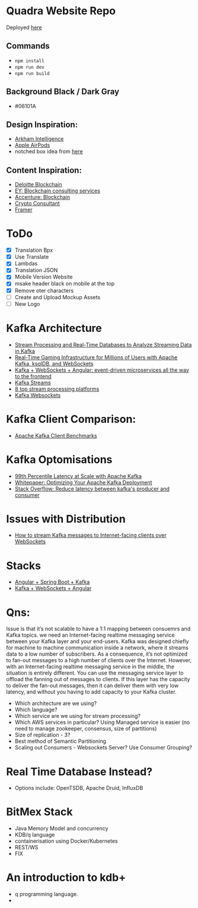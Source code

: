 # Quadra Website Repo

Deployed [here](https://nduk-quadra.netlify.app/)

## Commands

- `npm install`
- `npm run dev`
- `npm run build`

## Background Black / Dark Gray

- #06101A

## Design Inspiration:

- [Arkham Intelligence](https://www.arkhamintelligence.com/)
- [Apple AirPods](https://www.apple.com/uk/airpods-pro/)
- notched box idea from [here](https://stackoverflow.com/questions/71315127/how-can-i-make-angled-border-radius-using-tailwind-or-mui-in-react-javascript)

## Content Inspiration:

- [Deloitte Blockchain](https://www2.deloitte.com/uk/en/pages/innovation/solutions/deloitte-blockchain-practice.html)
- [EY: Blockchain consulting services](https://www.ey.com/en_uk/consulting/blockchain-consulting-services)
- [Accenture: Blockchain](https://www.accenture.com/gb-en/services/blockchain-index)
- [Crypto Consultant](https://crypto-consultant.ioa/)
- [Framer](https://www.framer.com/)

# ToDo

- [x] Translation Bpx
- [x] Use Translate
- [x] Lambdas
- [x] Translation JSON
- [x] Mobile Version Website
- [x] msake header black on mobile at the top
- [x] Remove oter characters
- [ ] Create and Upload Mockup Assets
- [ ] New Logo

# Kafka Architecture

- [Stream Processing and Real-Time Databases to Analyze Streaming Data in Kafka](https://rockset.com/blog/ksql-stream-processing-real-time-databases-analyze-streaming-data-in-kafka/)
- [Real-Time Gaming Infrastructure for Millions of Users with Apache Kafka, ksqlDB, and WebSockets](https://www.confluent.io/en-gb/blog/real-time-gaming-infrastructure-kafka-ksqldb-websockets/)
- [Kafka + WebSockets + Angular: event-driven microservices all the way to the frontend](https://dev.to/victorgil/kafka-websockets-angular-event-driven-microservices-all-the-way-to-the-frontend-12aa)
- [Kafka Streams](https://kafka.apache.org/documentation/streams/)
- [8 top stream processing platforms](https://ably.com/blog/a-look-at-8-top-stream-processing-platforms)
- [Kafka Websockets](https://ably.com/topic/websockets-kafka)

# Kafka Client Comparison:

- [Apache Kafka Client Benchmarks](https://docs.rackspace.com/blog/Apache-Kafka-Client-Benchmarks/#:~:text=Java%20benchmarks&text=Java%20performed%20better%20than%20any,to%2050%2C000%20messages%20per%20second.)

# Kafka Optomisations

- [99th Percentile Latency at Scale with Apache Kafka](https://www.confluent.io/en-gb/blog/configure-kafka-to-minimize-latency/)
- [Whitepaper: Optimizing Your Apache Kafka Deployment](https://www.confluent.io/blog/optimizing-apache-kafka-deployment/)
- [Stack Overflow: Reduce latency between kafka's producer and consumer](https://stackoverflow.com/questions/64767154/how-to-reduce-latency-between-kafkas-producer-and-consumer)

# Issues with Distribution

- [How to stream Kafka messages to Internet-facing clients over WebSockets](https://ably.com/topic/websockets-kafka)

# Stacks

- [Angular + Spring Boot + Kafka](https://medium.com/swlh/angular-spring-boot-kafka-how-to-stream-realtime-data-the-reactive-way-510a0f1e5881)
- [Kafka + WebSockets + Angular](http://www.devaction.net/2019/11/kafka-websockets-angular.html)

# Qns:

Issue is that it’s not scalable to have a 1:1 mapping between consuemrs and Kafka topics. we need an Internet-facing realtime messaging service between your Kafka layer and your end-users. Kafka was designed chiefly for machine to machine communication inside a network, where it streams data to a low number of subscribers. As a consequence, it’s not optimized to fan-out messages to a high number of clients over the Internet. However, with an Internet-facing realtime messaging service in the middle, the situation is entirely different. You can use the messaging service layer to offload the fanning out of messages to clients. If this layer has the capacity to deliver the fan-out messages, then it can deliver them with very low latency, and without you having to add capacity to your Kafka cluster.

- Which architecture are we using?
- Which language?
- Which service are we using for stream processing?
- Which AWS services in particular? Using Managed service is easier (no need to manage zookeeper, consensus, size of partitions)
- Size of replication - 3?
- Best method of Semantic Partitioning
- Scaling out Consumers - Websockets Server? Use Consumer Grouping?

# Real Time Database Instead?

- Options include: OpenTSDB, Apache Druid, InfluxDB

# BitMex Stack

- Java Memory Model and concurrency
- KDB/q language
- containerisation using Docker/Kubernetes
- REST/WS
- FIX

# An introduction to kdb+

- q programming language.
-
